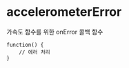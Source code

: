 accelerometerError
==================

가속도 함수를 위한 onError 콜백 함수

    function() {
        // 에러 처리
    }
